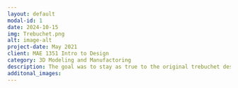 ```yaml
---
layout: default
modal-id: 1
date: 2024-10-15
img: Trebuchet.png
alt: image-alt
project-date: May 2021
client: MAE 1351 Intro to Design
category: 3D Modeling and Manufactoring
description: The goal was to stay as true to the original trebuchet design as possible, so my version kept many of the key features such as the sling and trigger tucked under the throwing arm with a sliding base and our standard gravity counterweight. Major outlines of the design included 3.75 to 1 ratio of throwing arm to counter arm, as well as a sling the same length as the throwing arm, I also aimed to maintain simplicity, as simple parts proved easier to modify and provided faster, more cost effecient prints. Materials were selected in order to complimenet the given mass and size paramaters. Another parameter needing to be satisfied was the use of a COTS component. In this case a 1/4 in diameter 6 in long bolt was used as the throwing arm axle. It was comprised of common zinc alloy with a hex nut shape, purchased from a local hardware store. It was held in place on the frame with the corresponding washers and nut. Another COTS component was used as the sling. Through testing with different materials such as yarn, paracord, shoestring, and fishing line, the fishing line provided best results. The fishing line utilized was 8lb braided line, due to its low elasticty and its rigidity to not hold a certain shape. Solidworks motion was utilized to determine how the non-loaded trebuchet would respond to normal gravity. The examination proved the throwing arm was much shorter than needed and in order to reach optimul torque a roughly 15% increase in length was applied on the arm. Other minor fixes included a channel on the base for the payload and a stockier counter arm portion to maximize distance thrown. During the project showcase the trebuchet preformed effectively delivering the payload within the required area, and displayed no issues meachanically.
additonal_images:
---
```

